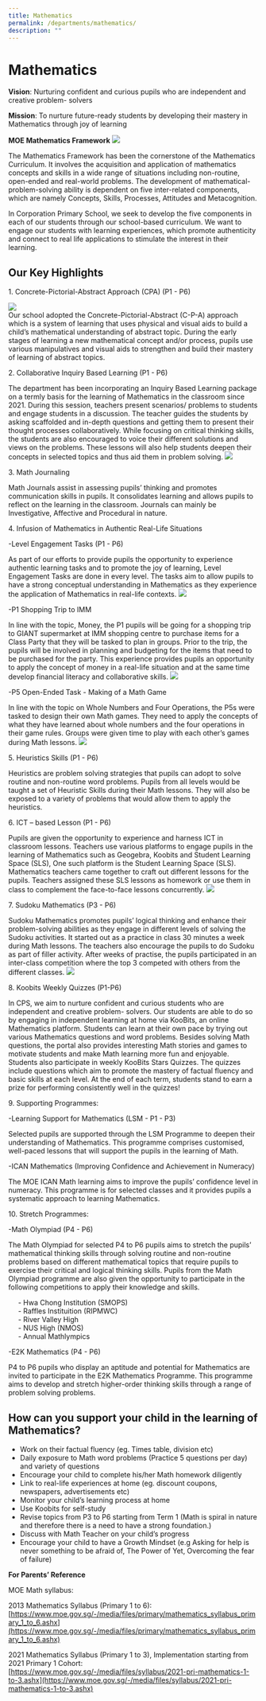 ```yaml
---
title: Mathematics
permalink: /departments/mathematics/
description: ""
---
```

Mathematics
===========

  
**Vision**: Nurturing confident and curious pupils who are independent and creative problem- solvers

**Mission**: To nurture future-ready students by developing their mastery in Mathematics through joy of learning

**MOE Mathematics Framework**
![](/images/Math%20Framework.png)

The Mathematics Framework has been the cornerstone of the Mathematics Curriculum. It involves the acquisition and application of mathematics concepts and skills in a wide range of situations including non-routine, open-ended and real-world problems. The development of mathematical- problem-solving ability is dependent on five inter-related components, which are namely Concepts, Skills, Processes, Attitudes and Metacognition.

In Corporation Primary School, we seek to develop the five components in each of our students through our school-based curriculum. We want to engage our students with learning experiences, which promote authenticity and connect to real life applications to stimulate the interest in their learning.  


**Our Key Highlights** 
-----------------------

1\. Concrete-Pictorial-Abstract Approach (CPA) (P1 - P6)

![](/images/Math%202023a.jpg)  
Our school adopted the Concrete-Pictorial-Abstract (C-P-A) approach which is a system of learning that uses physical and visual aids to build a child’s mathematical understanding of abstract topic. During the early stages of learning a new mathematical concept and/or process, pupils use various manipulatives and visual aids to strengthen and build their mastery of learning of abstract topics. 

  
2\. Collaborative Inquiry Based Learning  (P1 - P6)

The department has been incorporating an Inquiry Based Learning package on a termly basis for the learning of Mathematics in the classroom since 2021. During this session, teachers present scenarios/ problems to students and engage students in a discussion. The teacher guides the students by asking scaffolded and in-depth questions and getting them to present their thought processes collaboratively.  While focusing on critical thinking skills, the students are also encouraged to voice their different solutions and views on the problems. These lessons will also help students deepen their concepts in selected topics and thus aid them in problem solving.
![](/images/Math%202023b.jpg)




3\. Math Journaling

Math Journals assist in assessing pupils’ thinking and promotes communication skills in pupils. It consolidates learning and allows pupils to reflect on the learning in the classroom. Journals can mainly be Investigative, Affective and Procedural in nature.

  

4\. Infusion of Mathematics in Authentic Real-Life Situations

-Level Engagement Tasks  (P1 - P6)

As part of our efforts to provide pupils the opportunity to experience authentic learning tasks and to promote the joy of learning, Level Engagement Tasks are done in every level. The tasks aim to allow pupils to have a strong conceptual understanding in Mathematics as they experience the application of Mathematics in real-life contexts.
![](/images/Math%202023c.jpg)

-P1 Shopping Trip to IMM 

In line with the topic, Money, the P1 pupils will be going for a shopping trip to GIANT supermarket at IMM shopping centre to purchase items for a Class Party that they will be tasked to plan in groups. Prior to the trip, the pupils will be involved in planning and budgeting for the items that need to be purchased for the party. This experience provides pupils an opportunity to apply the concept of money in a real-life situation and at the same time develop financial literacy and collaborative skills.
![](/images/Math%202023d.jpg)

-P5 Open-Ended Task - Making of a Math Game

In line with the topic on Whole Numbers and Four Operations, the P5s were tasked to design their own Math games. They need to apply the concepts of what they have learned about whole numbers and the four operations in their game rules. Groups were given time to play with each other’s games during Math lessons.
![](/images/Math%202023e.jpg)



5\. Heuristics Skills (P1 - P6)

Heuristics are problem solving strategies that pupils can adopt to solve routine and non-routine word problems. Pupils from all levels would be taught a set of Heuristic Skills during their Math lessons. They will also be exposed to a variety of problems that would allow them to apply the heuristics.



6\. ICT – based Lesson (P1 - P6) 

Pupils are given the opportunity to experience and harness ICT in classroom lessons. Teachers use various platforms to engage pupils in the learning of Mathematics such as Geogebra, Koobits and Student Learning Space (SLS), One such platform is the Student Learning Space (SLS). Mathematics teachers came together to craft out different lessons for the pupils. Teachers assigned these SLS lessons as homework or use them in class to complement the face-to-face lessons concurrently.
![](/images/Math%202023f.jpg)



7\. Sudoku Mathematics (P3 - P6)

Sudoku Mathematics promotes pupils’ logical thinking and enhance their problem-solving abilities as they engage in different levels of solving the Sudoku activities. It started out as a practice in class 30 minutes a week during Math lessons. The teachers also encourage the pupils to do Sudoku as part of filler activity. After weeks of practise, the pupils participated in an inter-class competition where the top 3 competed with  others from the different classes. 
![](/images/Math%202023g.jpg)



8\. Koobits Weekly Quizzes (P1-P6)

In CPS, we aim to nurture confident and curious students who are independent and creative problem- solvers. Our students are able to do so by engaging in independent learning at home via KooBits, an online Mathematics platform.  Students can learn at their own pace by trying out various Mathematics questions and word problems. Besides solving Math questions, the portal also provides interesting Math stories and games to motivate students and make Math learning more fun and enjoyable. Students also participate in weekly KooBits Stars Quizzes. The quizzes include questions which aim to promote the mastery of factual fluency and basic skills at each level. At the end of each term, students stand to earn a prize for performing consistently well in the quizzes!

  
9\. Supporting Programmes: 

-Learning Support for Mathematics (LSM - P1 - P3)

Selected pupils are supported through the LSM Programme to deepen their understanding of Mathematics. This programme comprises customised, well-paced lessons that will support the pupils in the learning of Math.

-ICAN Mathematics (Improving Confidence and Achievement in Numeracy)

The MOE ICAN Math learning aims to improve the pupils’ confidence level in numeracy. This programme is for selected classes and it provides pupils a systematic approach to learning Mathematics.

  

10\. Stretch Programmes:

-Math Olympiad (P4 - P6)

The Math Olympiad for selected P4 to P6 pupils aims to stretch the pupils’ mathematical thinking skills through solving routine and non-routine problems based on different mathematical topics that require pupils to exercise their critical and logical thinking skills. Pupils from the Math Olympiad programme are also given the opportunity to participate in the following competitions to apply their knowledge and skills.

     - Hwa Chong Institution (SMOPS)  
     - Raffles Instituition (RIPMWC)  
     - River Valley High   
     - NUS High (NMOS)  
     - Annual Mathlympics 

-E2K Mathematics (P4 - P6)

P4 to P6 pupils who display an aptitude and potential for Mathematics are invited to participate in the E2K Mathematics Programme. This programme aims to develop and stretch higher-order thinking skills through a range of problem solving problems. 


**How can you support your child in the learning of Mathematics?** 
-----------------------



* Work on their factual fluency (eg. Times table, division etc)
* Daily exposure to Math word problems (Practice 5 questions per day) and variety of questions
* Encourage your child to complete his/her Math homework diligently 
* Link to real-life experiences at home (eg. discount coupons, newspapers, advertisements etc)
* Monitor your child’s learning process at home 
* Use Koobits for self-study
* Revise topics from P3 to P6 starting from Term 1 (Math is spiral in nature and therefore there is a need to have a strong foundation.)
* Discuss with Math Teacher on your child’s progress
* Encourage your child to have a Growth Mindset (e.g Asking for help is never something to be afraid of, The Power of Yet, Overcoming the fear of failure)



**For Parents’ Reference**

MOE Math syllabus: 

2013 Mathematics Syllabus (Primary 1 to 6):
[https://www.moe.gov.sg/-/media/files/primary/mathematics_syllabus_primary_1_to_6.ashx](https://www.moe.gov.sg/-/media/files/primary/mathematics_syllabus_primary_1_to_6.ashx)


2021 Mathematics Syllabus (Primary 1 to 3), Implementation starting from 2021 Primary 1 Cohort: 
[https://www.moe.gov.sg/-/media/files/syllabus/2021-pri-mathematics-1-to-3.ashx](https://www.moe.gov.sg/-/media/files/syllabus/2021-pri-mathematics-1-to-3.ashx)